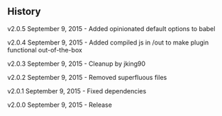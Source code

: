 ## History

v2.0.5 September 9, 2015
	- Added opinionated default options to babel

v2.0.4 September 9, 2015
	- Added compiled js in /out to make plugin functional out-of-the-box

v2.0.3 September 9, 2015
	- Cleanup by jking90

v2.0.2 September 9, 2015
	- Removed superfluous files

v2.0.1 September 9, 2015
	- Fixed dependencies

v2.0.0 September 9, 2015
	- Release
